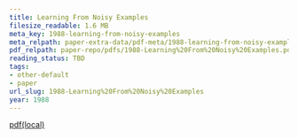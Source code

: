 ```yaml
---
title: Learning From Noisy Examples
filesize_readable: 1.6 MB
meta_key: 1988-learning-from-noisy-examples
meta_relpath: paper-extra-data/pdf-meta/1988-learning-from-noisy-examples.yaml
pdf_relpath: paper-repo/pdfs/1988-Learning%20From%20Noisy%20Examples.pdf
reading_status: TBD
tags:
- other-default
- paper
url_slug: 1988-Learning%20From%20Noisy%20Examples
year: 1988
---
```


[pdf(local)](../../paper-repo/pdfs/1988-Learning%20From%20Noisy%20Examples.pdf)
